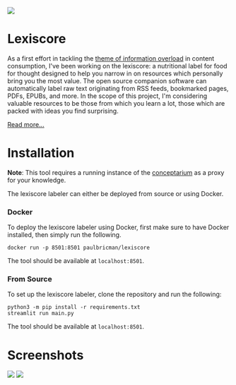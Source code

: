 ![](https://paulbricman.com/assets/img/lexiscore_cover.png)
# Lexiscore

As a first effort in tackling the [theme of information overload](/reflections/twenty-one) in content consumption, I've been working on the lexiscore: a nutritional label for food for thought designed to help you narrow in on resources which personally bring you the most value. The open source companion software can automatically label raw text originating from RSS feeds, bookmarked pages, PDFs, EPUBs, and more. In the scope of this project, I'm considering valuable resources to be those from which you learn a lot, those which are packed with ideas you find surprising.

[Read more...](https://paulbricman.com/thoughtware/lexiscore)

# Installation

**Note**: This tool requires a running instance of the [conceptarium](https://paulbricman.com/thoughtware/conceptarium) as a proxy for your knowledge.

The lexiscore labeler can either be deployed from source or using Docker.

### Docker

To deploy the lexiscore labeler using Docker, first make sure to have Docker installed, then simply run the following.

```
docker run -p 8501:8501 paulbricman/lexiscore 
```

The tool should be available at `localhost:8501`.

### From Source

To set up the lexiscore labeler, clone the repository and run the following:

```
python3 -m pip install -r requirements.txt
streamlit run main.py
```

The tool should be available at `localhost:8501`.

# Screenshots

![](https://paulbricman.com/assets/img/lexiscore_mockup.png)
![](https://paulbricman.com/assets/img/lexiscore_mealprep.png)
